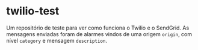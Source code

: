 # twilio-test
Um repositório de teste para ver como funciona o Twilio e o SendGrid.
As mensagens enviadas foram de alarmes vindos de uma origem ```origin```, com nível ```category``` e mensagem ```description```.
